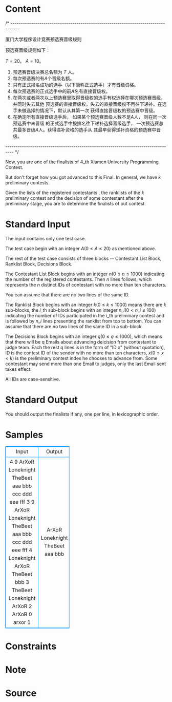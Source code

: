 
# Content

/* ----------------------------------------------------------------------------------

厦门大学程序设计竞赛预选赛晋级规则


预选赛晋级规则如下：

$T = 20$。 
$A = 10$。 

1. 预选赛晋级决赛总名额为 $T$ 人。
2. 每次预选赛的有$A$个晋级名额。
3. 只有正式报名成功的选手（以下简称正式选手）才有晋级资格。
4. 每次预选赛的正式选手中的前$A$名有直接晋级权。
5. 在两次或者两次以上预选赛里取得晋级权的选手有权选择在哪次预选赛晋级， 并同时失去其他
预选赛的直接晋级权，失去的直接晋级权不再往下递补。在选手未做选择的情况下，默认从其第一次
获得直接晋级权的预选赛中晋级。
6. 在确定所有直接晋级选手后， 如果某个预选赛晋级人数不足$A$人， 则在同一次预选赛中未晋级
的正式选手中按排名往下递补选择晋级选手， 一次预选赛总共最多晋级$A$人。获得递补资格的选手从
其最早获得递补资格的预选赛中晋级。

---------------------------------------------------------------------------------- */

Now, you are one of the finalists of $4$_th Xiamen University Programming Contest.

But don't forget how you got advanced to this Final. In general, we have $k$ preliminary contests.

Given the lists of the registered contestants , the ranklists of the $k$ preliminary contest and the decision of some contestant after the preliminary stage, you are to determine the finalists of out contest.

# Standard Input

The input contains only one test case.

The test case begin with an integer $A (0 \leq A \leq 20)$ as mentioned above.

The rest of the test case consists of three blocks -- Contestant List Block, Ranklist Block, Decisions Block.

The Contestant List Block begins with an integer $n (0 \leq n \leq 1000)$ indicating the number of the registered contestants. Then $n$ lines follows, which represents the $n$ distinct IDs of contestant with no more than ten characters.

You can assume that there are no two lines of the same ID.

The Ranklist Block begins with an integer $k (0 \leq k \leq 1000)$ means there are $k$ sub-blocks, the $i$_th sub-block begins with an integer $n\_i (0 < n\_i \leq 100)$ indicating the number of IDs participated in the $i$_th preliminary contest and is followed by $n\_i$ lines presenting the ranklist from top to bottom. You can assume that there are no two lines of the same ID in a sub-block.

The Decisions Block begins with an integer $q (0 \leq q \leq 1000)$, which means that there will be q Emails about advancing deicision from contestant to judge team.
Each the rest $q$ lines is in the form of "ID $x$" (without quotation), ID is the contest ID of the sender with no more than ten characters, $x (0 \leq x < k)$ is the preliminary contest index he chooses to advance from. Some contestant may send more than one Email to judges, only the last Email sent takes effect.

All IDs are case-sensitive.

# Standard Output

You should output the finalists if any, one per line, in lexicographic order.

# Samples

<style>
        table,table tr th, table tr td { border:1px solid #0094ff; }
        table { width: 200px; min-height: 25px; line-height: 25px; text-align: center; border-collapse: collapse;}   
    </style>
<table>
	<tr>
		<td>Input</td>
		<td>Output</td>
	</tr>
<tr><td>4
9
ArXoR
Loneknight
TheBeet
aaa
bbb
ccc
ddd
eee
fff
3
9
ArXoR
Loneknight
TheBeet
aaa
bbb
ccc
ddd
eee
fff
4
Loneknight
ArXoR
TheBeet
bbb
3
TheBeet
Loneknight
ArXoR
2
ArXoR 0
arxor 1</td><td>ArXoR
Loneknight
TheBeet
aaa
bbb</td></tr></table>


# Constraints



# Note



# Source


